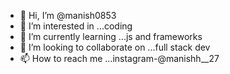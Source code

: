 - 👋 Hi, I’m @manish0853
- 👀 I’m interested in ...coding
- 🌱 I’m currently learning ...js and frameworks
- 💞️ I’m looking to collaborate on ...full stack dev
- 📫 How to reach me ...instagram-@manishh__27

<!---
manish0853/manish0853 is a ✨ special ✨ repository because its `README.md` (this file) appears on your GitHub profile.
You can click the Preview link to take a look at your changes.
--->
